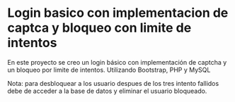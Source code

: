 # Login basico con implementacion de captca y bloqueo con limite de intentos
En este proyecto se creo un login básico con implementación de captcha y un bloqueo por limite de intentos. Utilizando Bootstrap, PHP y MySQL

Nota: para desbloquear a los usuario despues de los tres intento fallidos debe de acceder a la base de datos y eliminar el usuario bloqueado.
